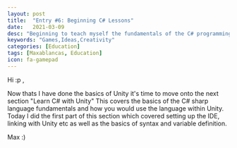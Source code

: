```yaml
---
layout: post
title:  "Entry #6: Beginning C# Lessons"
date:   2021-03-09
desc: "Beginning to teach myself the fundamentals of the C# programming language"
keywords: "Games,Ideas,Creativity"
categories: [Education]
tags: [Maxablancas, Education]
icon: fa-gamepad
---
```



Hi :p ,

Now thats I have done the basics of Unity it's time to move onto the next section "Learn C# with Unity" This covers the basics of the C# sharp language fundamentals and how you would use the language within Unity. Today I did the first part of this section which covered setting up the IDE, linking with Unity etc as well as the basics of syntax and variable definition.

Max :)  
